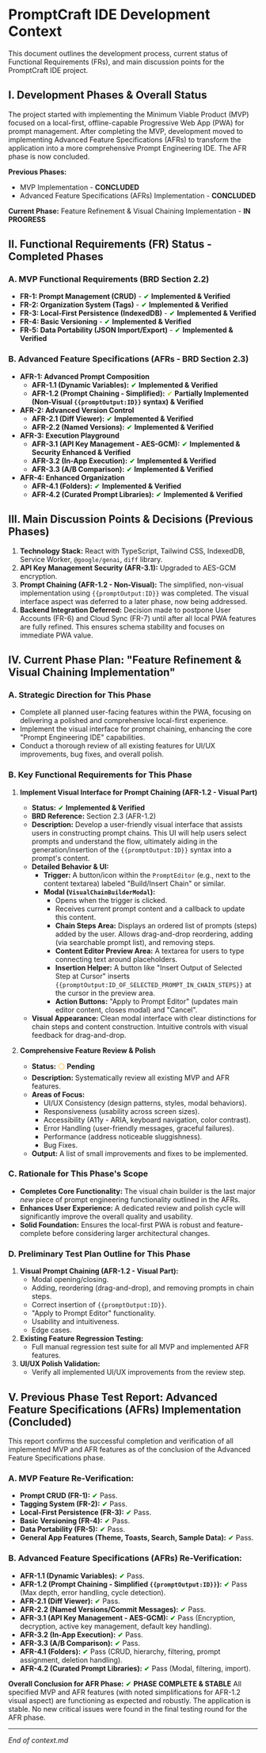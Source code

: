 # PromptCraft IDE Development Context

This document outlines the development process, current status of Functional Requirements (FRs), and main discussion points for the PromptCraft IDE project.

## I. Development Phases & Overall Status

The project started with implementing the Minimum Viable Product (MVP) focused on a local-first, offline-capable Progressive Web App (PWA) for prompt management. After completing the MVP, development moved to implementing Advanced Feature Specifications (AFRs) to transform the application into a more comprehensive Prompt Engineering IDE. The AFR phase is now concluded.

**Previous Phases:**
*   MVP Implementation - **CONCLUDED**
*   Advanced Feature Specifications (AFRs) Implementation - **CONCLUDED**

**Current Phase:** Feature Refinement & Visual Chaining Implementation - **IN PROGRESS**

## II. Functional Requirements (FR) Status - Completed Phases

### A. MVP Functional Requirements (BRD Section 2.2)

*   **FR-1: Prompt Management (CRUD)** - <span style="color:green;">✔</span> **Implemented & Verified**
*   **FR-2: Organization System (Tags)** - <span style="color:green;">✔</span> **Implemented & Verified**
*   **FR-3: Local-First Persistence (IndexedDB)** - <span style="color:green;">✔</span> **Implemented & Verified**
*   **FR-4: Basic Versioning** - <span style="color:green;">✔</span> **Implemented & Verified**
*   **FR-5: Data Portability (JSON Import/Export)** - <span style="color:green;">✔</span> **Implemented & Verified**

### B. Advanced Feature Specifications (AFRs - BRD Section 2.3)

*   **AFR-1: Advanced Prompt Composition**
    *   **AFR-1.1 (Dynamic Variables):** <span style="color:green;">✔</span> **Implemented & Verified**
    *   **AFR-1.2 (Prompt Chaining - Simplified):** <span style="color:yellowgreen;">✔</span> **Partially Implemented (Non-Visual `{{promptOutput:ID}}` syntax) & Verified**
*   **AFR-2: Advanced Version Control**
    *   **AFR-2.1 (Diff Viewer):** <span style="color:green;">✔</span> **Implemented & Verified**
    *   **AFR-2.2 (Named Versions):** <span style="color:green;">✔</span> **Implemented & Verified**
*   **AFR-3: Execution Playground**
    *   **AFR-3.1 (API Key Management - AES-GCM):** <span style="color:green;">✔</span> **Implemented & Security Enhanced & Verified**
    *   **AFR-3.2 (In-App Execution):** <span style="color:green;">✔</span> **Implemented & Verified**
    *   **AFR-3.3 (A/B Comparison):** <span style="color:green;">✔</span> **Implemented & Verified**
*   **AFR-4: Enhanced Organization**
    *   **AFR-4.1 (Folders):** <span style="color:green;">✔</span> **Implemented & Verified**
    *   **AFR-4.2 (Curated Prompt Libraries):** <span style="color:green;">✔</span> **Implemented & Verified**

## III. Main Discussion Points & Decisions (Previous Phases)

1.  **Technology Stack:** React with TypeScript, Tailwind CSS, IndexedDB, Service Worker, `@google/genai`, `diff` library.
2.  **API Key Management Security (AFR-3.1):** Upgraded to AES-GCM encryption.
3.  **Prompt Chaining (AFR-1.2 - Non-Visual):** The simplified, non-visual implementation using `{{promptOutput:ID}}` was completed. The visual interface aspect was deferred to a later phase, now being addressed.
4.  **Backend Integration Deferred:** Decision made to postpone User Accounts (FR-6) and Cloud Sync (FR-7) until after all local PWA features are fully refined. This ensures schema stability and focuses on immediate PWA value.

## IV. Current Phase Plan: "Feature Refinement & Visual Chaining Implementation"

### A. Strategic Direction for This Phase

*   Complete all planned user-facing features within the PWA, focusing on delivering a polished and comprehensive local-first experience.
*   Implement the visual interface for prompt chaining, enhancing the core "Prompt Engineering IDE" capabilities.
*   Conduct a thorough review of all existing features for UI/UX improvements, bug fixes, and overall polish.

### B. Key Functional Requirements for This Phase

1.  **Implement Visual Interface for Prompt Chaining (AFR-1.2 - Visual Part)**
    *   **Status:** <span style="color:green;">✔</span> **Implemented & Verified**
    *   **BRD Reference:** Section 2.3 (AFR-1.2)
    *   **Description:** Develop a user-friendly visual interface that assists users in constructing prompt chains. This UI will help users select prompts and understand the flow, ultimately aiding in the generation/insertion of the `{{promptOutput:ID}}` syntax into a prompt's content.
    *   **Detailed Behavior & UI:**
        *   **Trigger:** A button/icon within the `PromptEditor` (e.g., next to the content textarea) labeled "Build/Insert Chain" or similar.
        *   **Modal (`VisualChainBuilderModal`):**
            *   Opens when the trigger is clicked.
            *   Receives current prompt content and a callback to update this content.
            *   **Chain Steps Area:** Displays an ordered list of prompts (steps) added by the user. Allows drag-and-drop reordering, adding (via searchable prompt list), and removing steps.
            *   **Content Editor Preview Area:** A textarea for users to type connecting text around placeholders.
            *   **Insertion Helper:** A button like "Insert Output of Selected Step at Cursor" inserts `{{promptOutput:ID_OF_SELECTED_PROMPT_IN_CHAIN_STEPS}}` at the cursor in the preview area.
            *   **Action Buttons:** "Apply to Prompt Editor" (updates main editor content, closes modal) and "Cancel".
    *   **Visual Appearance:** Clean modal interface with clear distinctions for chain steps and content construction. Intuitive controls with visual feedback for drag-and-drop.

2.  **Comprehensive Feature Review & Polish**
    *   **Status:** <span style="color:orange;">⚪</span> **Pending**
    *   **Description:** Systematically review all existing MVP and AFR features.
    *   **Areas of Focus:**
        *   UI/UX Consistency (design patterns, styles, modal behaviors).
        *   Responsiveness (usability across screen sizes).
        *   Accessibility (A11y - ARIA, keyboard navigation, color contrast).
        *   Error Handling (user-friendly messages, graceful failures).
        *   Performance (address noticeable sluggishness).
        *   Bug Fixes.
    *   **Output:** A list of small improvements and fixes to be implemented.

### C. Rationale for This Phase's Scope

*   **Completes Core Functionality:** The visual chain builder is the last major *new* piece of prompt engineering functionality outlined in the AFRs.
*   **Enhances User Experience:** A dedicated review and polish cycle will significantly improve the overall quality and usability.
*   **Solid Foundation:** Ensures the local-first PWA is robust and feature-complete before considering larger architectural changes.

### D. Preliminary Test Plan Outline for This Phase

1.  **Visual Prompt Chaining (AFR-1.2 - Visual Part):**
    *   Modal opening/closing.
    *   Adding, reordering (drag-and-drop), and removing prompts in chain steps.
    *   Correct insertion of `{{promptOutput:ID}}`.
    *   "Apply to Prompt Editor" functionality.
    *   Usability and intuitiveness.
    *   Edge cases.
2.  **Existing Feature Regression Testing:**
    *   Full manual regression test suite for all MVP and implemented AFR features.
3.  **UI/UX Polish Validation:**
    *   Verify all implemented UI/UX improvements from the review step.

## V. Previous Phase Test Report: Advanced Feature Specifications (AFRs) Implementation (Concluded)

This report confirms the successful completion and verification of all implemented MVP and AFR features as of the conclusion of the Advanced Feature Specifications phase.

### A. MVP Feature Re-Verification:

*   **Prompt CRUD (FR-1):** <span style="color:green;">✔</span> Pass.
*   **Tagging System (FR-2):** <span style="color:green;">✔</span> Pass.
*   **Local-First Persistence (FR-3):** <span style="color:green;">✔</span> Pass.
*   **Basic Versioning (FR-4):** <span style="color:green;">✔</span> Pass.
*   **Data Portability (FR-5):** <span style="color:green;">✔</span> Pass.
*   **General App Features (Theme, Toasts, Search, Sample Data):** <span style="color:green;">✔</span> Pass.

### B. Advanced Feature Specifications (AFRs) Re-Verification:

*   **AFR-1.1 (Dynamic Variables):** <span style="color:green;">✔</span> Pass.
*   **AFR-1.2 (Prompt Chaining - Simplified `{{promptOutput:ID}}`):** <span style="color:green;">✔</span> Pass (Max depth, error handling, cycle detection).
*   **AFR-2.1 (Diff Viewer):** <span style="color:green;">✔</span> Pass.
*   **AFR-2.2 (Named Versions/Commit Messages):** <span style="color:green;">✔</span> Pass.
*   **AFR-3.1 (API Key Management - AES-GCM):** <span style="color:green;">✔</span> Pass (Encryption, decryption, active key management, default key handling).
*   **AFR-3.2 (In-App Execution):** <span style="color:green;">✔</span> Pass.
*   **AFR-3.3 (A/B Comparison):** <span style="color:green;">✔</span> Pass.
*   **AFR-4.1 (Folders):** <span style="color:green;">✔</span> Pass (CRUD, hierarchy, filtering, prompt assignment, deletion handling).
*   **AFR-4.2 (Curated Prompt Libraries):** <span style="color:green;">✔</span> Pass (Modal, filtering, import).

**Overall Conclusion for AFR Phase:** <span style="color:green;">✔</span> **PHASE COMPLETE & STABLE**
All specified MVP and AFR features (with noted simplifications for AFR-1.2 visual aspect) are functioning as expected and robustly. The application is stable. No new critical issues were found in the final testing round for the AFR phase.

---
*End of context.md*